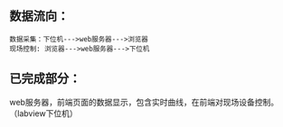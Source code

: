数据流向：
----
    数据采集：下位机--->web服务器--->浏览器
    现场控制: 浏览器--->web服务器--->下位机
已完成部分：
----
   web服务器，前端页面的数据显示，包含实时曲线，在前端对现场设备控制。（labview下位机）
